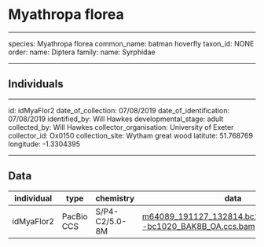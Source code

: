 # Myathropa florea

---
species: Myathropa florea
common_name: batman hoverfly
taxon_id: NONE
order:
  name: Diptera
family:
  name: Syrphidae

---

## Individuals

---
id: idMyaFlor2
date_of_collection: 07/08/2019
date_of_identification: 07/08/2019
identified_by: Will Hawkes
developmental_stage: adult
collected_by: Will Hawkes
collector_organisation: University of Exeter
collector_id: Ox0150
collection_site: Wytham great wood
latitute: 51.768769
longitude: -1.3304395

---

## Data

| individual | type       | chemistry      | data |
| ---------- | ---------- | -------------- | ---- |
| idMyaFlor2 | PacBio CCS | S/P4-C2/5.0-8M | [m64089_191127_132814.bc1020_BAK8B_OA--bc1020_BAK8B_OA.ccs.bam](https://darwin.cog.sanger.ac.uk/insects/Myathropa_florea/idMyaFlor2/genomic_data/pacbio/m64089_191127_132814.bc1020_BAK8B_OA--bc1020_BAK8B_OA.ccs.bam) [[pbi](https://darwin.cog.sanger.ac.uk/insects/Myathropa_florea/idMyaFlor2/genomic_data/pacbio/m64089_191127_132814.bc1020_BAK8B_OA--bc1020_BAK8B_OA.ccs.bam.pbi)]|
